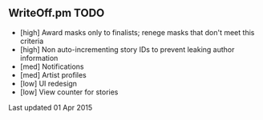 WriteOff.pm TODO
----------------

- [high] Award masks only to finalists; renege masks that don't meet this criteria
- [high] Non auto-incrementing story IDs to prevent leaking author information
- [med] Notifications
- [med] Artist profiles
- [low] UI redesign
- [low] View counter for stories

Last updated 01 Apr 2015
